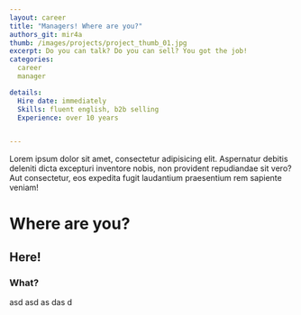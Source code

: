 ```yaml
---
layout: career
title: "Managers! Where are you?"
authors_git: mir4a
thumb: /images/projects/project_thumb_01.jpg
excerpt: Do you can talk? Do you can sell? You got the job!
categories:
  career
  manager

details:
  Hire date: immediately
  Skills: fluent english, b2b selling
  Experience: over 10 years


---
```



Lorem ipsum dolor sit amet, consectetur adipisicing elit. Aspernatur debitis deleniti
dicta excepturi inventore nobis, non provident repudiandae sit vero? Aut consectetur, eos expedita fugit
laudantium praesentium rem sapiente veniam!

# Where are you?

## Here!

### What?

asd
asd
as
das
d
